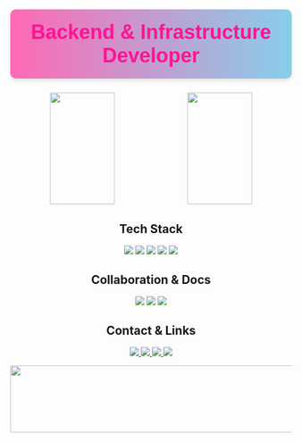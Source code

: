 <h1 align="center" style="font-family: 'Arial', sans-serif; color: #ff1493; font-size: 36px; background: linear-gradient(to right, #ff69b4, #87ceeb); padding: 20px; border-radius: 10px; box-shadow: 0 4px 6px rgba(0, 0, 0, 0.1);">
  Backend & Infrastructure Developer
</h1>

<p align="center">
  <img src="https://github-readme-stats.vercel.app/api?username=rongha56&show_icons=true&bg_color=ffffff&title_color=ff00ff&text_color=000000&icon_color=ff00ff" width="48%" height="200" />
  <img src="https://github-readme-streak-stats.herokuapp.com/?user=rongha56&theme=radical&background=ffffff&border=ff00ff&stroke=ff00ff&ring=ff00ff&fire=ff00ff&currStreakLabel=ff00ff" width="48%" height="200" />
</p>



<h2 align="center">Tech Stack</h2>
<p align="center">
  <img src="https://img.shields.io/badge/Java-007396?style=for-the-badge&logo=java&logoColor=white" />
  <img src="https://img.shields.io/badge/Spring Boot-6DB33F?style=for-the-badge&logo=springboot&logoColor=white" />
  <img src="https://img.shields.io/badge/JPA-6DB33F?style=for-the-badge&logo=spring&logoColor=black" />
  <img src="https://img.shields.io/badge/Linux-FCC624?style=for-the-badge&logo=linux&logoColor=black" />
  <img src="https://img.shields.io/badge/MySQL-4479A1?style=for-the-badge&logo=mysql&logoColor=white" />
</p>

<h2 align="center">Collaboration & Docs</h2>
<p align="center">
  <img src="https://img.shields.io/badge/Figma-F24E1E?style=for-the-badge&logo=figma&logoColor=white" />
  <img src="https://img.shields.io/badge/Notion-000000?style=for-the-badge&logo=notion&logoColor=white" />
  <img src="https://img.shields.io/badge/Slack-4A154B?style=for-the-badge&logo=slack&logoColor=white" />
</p>

<h2 align="center">Contact & Links</h2>
<p align="center">
  <a href="https://github.com/rongha56" target="_blank">
    <img src="https://img.shields.io/badge/GitHub-181717?style=for-the-badge&logo=github&logoColor=white" />
  </a>
  <a href="https://사용자명.github.io">
    <img src="https://img.shields.io/badge/Portfolio-FF5722?style=for-the-badge&logo=google-chrome&logoColor=white" />
  </a>
  <a href="https://rongha.tistory.com" target="_blank">
    <img src="https://img.shields.io/badge/Blog-00BFFF?style=for-the-badge&logo=tistory&logoColor=white" />
  </a>
  <a href="mailto:rongha56@gmail.com">
    <img src="https://img.shields.io/badge/Email-EA4335?style=for-the-badge&logo=gmail&logoColor=white" />
  </a>
</p>

<a href="https://github.com/git-goods/gitanimals">
  <img src="https://render.gitanimals.org/lines/rongha56?pet-id=1" width="1000" height="120"/>
</a>
